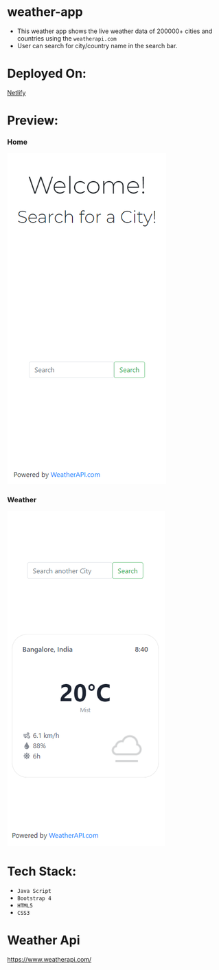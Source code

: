 # weather-app
- This weather app shows the live weather data of 200000+ cities and countries using the `weatherapi.com`
- User can search for city/country name in the search bar.

# Deployed On:
[Netlify](https://weather-app-vedant-shah.netlify.app/)

# Preview: 
### Home<br>
![Home Page](https://github.com/vedant-shah/weather-app/blob/master/preview/home.png)
### Weather<br>
![Weather Page](https://github.com/vedant-shah/weather-app/blob/master/preview/weather.png)

# Tech Stack:
- `Java Script`
- `Bootstrap 4`
- `HTML5`
- `CSS3`



# Weather Api
https://www.weatherapi.com/
